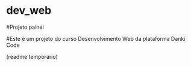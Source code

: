 # dev_web

#Projeto painel 

#Este é um projeto do curso Desenvolvimento Web da plataforma Danki Code

(readme temporario)
